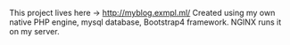 ﻿This project lives here -> http://myblog.exmpl.ml/
Created using my own native PHP engine, mysql database, Bootstrap4 framework.
NGINX runs it on my server.